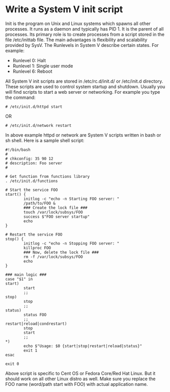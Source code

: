 # Write a System V init script

Init is the program on Unix and Linux systems which spawns all other processes. It runs as a daemon and typically has PID 1. It is the parent of all processes. Its primary role is to create processes from a script stored in the file /etc/inittab file. The main advantages is flexibility and scalability provided by SysV.
The Runlevels in System V describe certain states. For example:

* Runlevel 0: Halt
* Runlevel 1: Single user mode
* Runlevel 6: Reboot

All System V init scripts are stored in /etc/rc.d/init.d/ or /etc/init.d directory. These scripts are used to control system startup and shutdown. Usually you will find scripts to start a web server or networking. For example you type the command:

    # /etc/init.d/httpd start

OR

    # /etc/init.d/network restart

In above example httpd or network are System V scripts written in bash or sh shell. Here is a sample shell script:

    #!/bin/bash
    #
    # chkconfig: 35 90 12
    # description: Foo server
    #

    # Get function from functions library
    . /etc/init.d/functions

    # Start the service FOO
    start() {
            initlog -c "echo -n Starting FOO server: "
            /path/to/FOO &
            ### Create the lock file ###
            touch /var/lock/subsys/FOO
            success $"FOO server startup"
            echo
    }

    # Restart the service FOO
    stop() {
            initlog -c "echo -n Stopping FOO server: "
            killproc FOO
            ### Now, delete the lock file ###
            rm -f /var/lock/subsys/FOO
            echo
    }

    ### main logic ###
    case "$1" in
    start)
            start
            ;;
    stop)
            stop
            ;;
    status)
            status FOO
            ;;
    restart|reload|condrestart)
            stop
            start
            ;;
    *)
            echo $"Usage: $0 {start|stop|restart|reload|status}"
            exit 1
    esac

    exit 0

Above script is specific to Cent OS or Fedora Core/Red Hat Linux. But it should work on all other Linux distro as well. Make sure you replace the FOO name (word/path start with FOO) with actual application name.